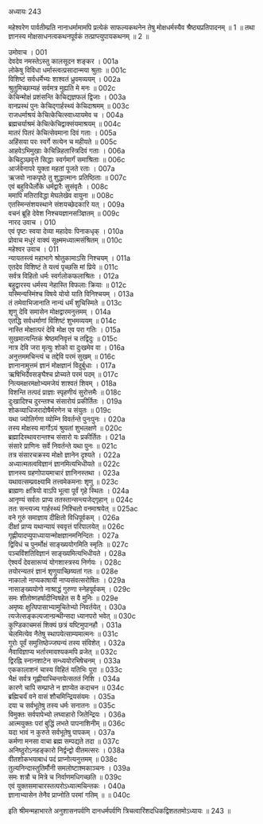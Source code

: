 अध्यायः 243
	
महेश्वरेण पार्वतीम्प्रति नानाधर्मामामपि प्रत्येकं साफल्यकथनेन तेषु मोक्षधर्मस्यैव श्रैष्ठ्यप्रतिपादनम् ॥ 1 ॥ तथा ज्ञानस्य मोक्षसाधनत्वकथनपूर्वकं तत्प्राप्त्युपायकथनम् ॥ 2 ॥

उमोवाच ।	001  
देवदेव नमस्तेऽस्तु कालसूदन शङ्कर ।	001a  
लोकेषु विविधा धर्मास्त्वत्प्रसादान्मया श्रुताः ॥	001c  
विशिष्टं सर्वधर्मेभ्यः शाश्वतं ध्रुवमव्ययम् ।	002a  
श्रुतुमिच्छाम्यहं सर्वमत्र मुह्यति मे मनः ॥	002c  
केचिन्मोक्षं प्रशंसन्ति केचिद्यज्ञफलं द्विजाः ।	003a  
वानप्रस्थं पुनः केचिद्गार्हस्थ्यं केचिदाश्रमम् ॥	003c  
राजधर्माश्रयं केचित्केचित्स्वाध्यायमेव च ।	004a  
ब्रह्मचर्याश्रमं केचित्केचिद्वाक्संयमाश्रयम् ॥	004c  
मातरं पितरं केचित्सेवमाना दिवं गताः ।	005a  
अहिंसया परः स्वर्गे सत्येन च महीयते ॥	005c  
आहवेऽभिमुखाः केचिन्निहतास्त्रिदिवं गताः ।	006a  
केचिदुञ्छवृत्ते सिद्धाः स्वर्गमार्गं समाश्रिताः ॥	006c  
आर्जवेनापरे युक्ता महतां पूजते रताः ।	007a  
ऋजवो नाकपृष्ठे तु शुद्धात्मानः प्रतिष्ठिताः ॥	007c  
एवं बहुविधैर्लोके धर्मद्वारैः सुसंवृतैः ।	008c  
ममापि मतिराविद्धा मेघलेखेव वायुना ॥	008c  
एतस्मिन्संशयस्थाने संशयच्छेदकारि यत् ।	009a  
वचनं ब्रूहि देवेश निश्चयज्ञानसञ्ज्ञितम् ॥	009c  
नारद उवाच ।	010  
एवं पृष्टः स्वया देव्या महादेवः पिनाकधृक् ।	010a  
प्रोवाच मधुरं वाक्यं सूक्ष्ममध्यात्मसंश्रितम् ॥	010c  
महेश्वर उवाच ।	011  
न्यायतस्त्वं महाभागे श्रोतुकामाऽसि निश्चयम् ।	011a  
एतदेव विशिष्टं ते यत्त्वं पृच्छसि मां प्रिये ॥	011c  
सर्वत्र विहितो धर्मः स्वर्गलोकफलाश्रितः ।	012a  
बहुद्वारस्य धर्मस्य नेहास्ति विफलाः क्रियाः ॥	012c  
यस्मिन्यस्मिंश्च विषये योयो याति विनिश्चयम् ।	013a  
तं तमेवाभिजानाति नान्यं धर्मं शुचिस्मिते ॥	013c  
शृणु देवि समासेन मोक्षद्वारमनुत्तमम् ।	014a  
एतद्धि सर्वधर्माणां विशिष्टं शुभमव्ययम् ॥	014c  
नास्ति मोक्षात्परं देवि मोक्ष एव परा गतिः ।	015a  
सुखमात्यन्तिकं श्रेष्ठमनिवृत्तं च तद्विदुः ॥	015c  
नात्र देवि जरा मृत्युः शोको वा दुःखमेव वा ।	016a  
अनुत्तममचिन्त्यं च तद्देवि परमं सुखम् ॥	016c  
ज्ञानानामुत्तमं ज्ञानं मोक्षज्ञानं विदुर्बुधाः ।	017a  
ऋषिभिर्देवसङ्घैश्च प्रोच्यते परमं पदम् ॥	017c  
नित्यमक्षरमक्षोभ्यमजेयं शाश्वतं शिवम् ।	018a  
विशन्ति तत्पदं प्राज्ञाः स्पृहणीयं सुरोत्तमैः ॥	018c  
दुःखादिश्च दुरन्तश्च संसारोयं प्रकीर्तितः ।	019a  
शोकव्याधिजरादोषैर्मरणेन च संयुतः ॥	019c  
यथा ज्योतिर्गणा व्योम्नि विवर्तन्ते पुनःपुनः ।	020a  
तस्य मोक्षस्य मार्गोऽयं श्रुयतां शुभलक्षणे ॥	020c  
ब्रह्मादिस्थावरान्तश्च संसारो यः प्रकीर्तितः ।	021a  
संसारे प्राणिनः सर्वे निवर्तन्ते यथा पुनः ॥	021c  
तत्र संसारचक्रस्य मोक्षो ज्ञानेन दृश्यते ।	022a  
अध्यात्मतत्वविज्ञानं ज्ञानमित्यभिधीयते ॥	022c  
ज्ञानस्य ग्रहणोपायमाचारं ज्ञानिनस्तथा ।	023a  
यथावत्सम्प्रवक्ष्यामि तत्त्वमेकमनाः शृणु ॥	023c  
ब्राह्मणः क्षत्रियो वाऽपि भूत्वा पूर्वं गृहे स्थितः ।	024a  
आनृण्यं सर्वतः प्राप्य ततस्तान्सन्त्यजेद्गृहान् ॥	024c  
ततः सन्त्यज्य गार्हस्थ्यं निश्चितो वनमाश्रयेत् ॥	025ac  
वने गुरुं समाज्ञाय दीक्षितो विधिपूर्वकम् ।	026a  
दीक्षां प्राप्य यथान्यायं स्ववृत्तं परिपालयेत् ॥	026c  
गृह्णीयादप्युपाध्यायान्मोक्षज्ञानमनिन्दितः ।	027a  
द्विविधं च पुनर्मोक्षं साङ्ख्ययोगमिति स्मृतिः ॥	027c  
पञ्चविंशतिविज्ञानं साङ्ख्यमित्यभिधीयते ।	028a  
ऐश्वर्यं देवसारूप्यं योगशास्त्रस्य निर्णयः ।	028c  
तयोरन्यतरं ज्ञानं शृणुयाच्छिष्यतां गतः ॥	028e  
नाकालो नाप्यकाषायी नाप्यसंवत्सरोषितः ।	029a  
नासाङ्ख्ययोगो नाश्राद्धं गुरुणा स्नेहपूर्वकम् ।	029c  
समः शीतोष्णहर्षादीन्विषहेत स वै मुनिः ॥	029e  
अमृष्यः क्षुत्पिपासाभ्यामुचितेभ्यो निवर्तयेत् ।	030a  
त्यजेत्सङ्कल्पजान्ग्रन्थीन्सदा ध्यानपरो भवेत् ॥	030c  
कुण्डिकाचमसं शिक्यं छत्रं यष्टिमुपानहौ ।	031a  
चेलमित्येव नैतेषु स्थापयेत्साम्यमात्मनः ॥	031c  
गुरोः पूर्वं समुत्तिष्ठेज्जघन्यं तस्य संविशेत् ।	032a  
नैवाविज्ञाप्य भर्तारमावश्यकमपि व्रजेत् ॥	032c  
द्विरह्नि स्नानशाटेन सन्ध्ययोरभिषेचनम् ।	033a  
एककालाशनं चास्य विहितं यतिभिः पुरा ॥	033c  
भैक्षं सर्वत्र गृह्णीयाच्चिन्तयेत्सततं निशि ।	034a  
कारणे चापि सम्प्राप्ते न ज्ञाप्येत कदाचन ॥	034c  
ब्रह्मिचर्यं वने वासं शौचमिन्द्रियसंयमः ।	035a  
दया च सर्वभूतेषु तस्य धर्मः सनातनः ॥	035c  
विमुक्तः सर्वपापेभ्यो लघ्वाहारो जितेन्द्रियः ।	036a  
आत्मयुक्तः परां बुद्धिं लभते पापनाशिनीम् ॥	036c  
यदा भावं न कुरुते सर्वभूतेषु पापकम् ।	037a  
कर्मणा मनसा वाचा ब्रह्म सम्पद्यते तदा ॥	037c  
अनिष्ठुरोऽनहङ्कारो निर्द्वन्द्वो वीतमत्सरः ।	038a  
वीतशोकभयाबाधं पदं प्राप्नोत्यनुत्तमम् ॥	038c  
तुल्यनिन्दास्तुतिर्मौनी समलोष्टाश्मकाञ्चनः ।	039a  
समः शत्रौ च मित्रे च निर्वाणमधिगच्छति ॥	039c  
एवं युक्तसमाचारस्तत्परोऽध्यात्मचिन्तकः ।	040a  
ज्ञानाभ्यासेन तेनैव प्राप्नोति परमां गतिम् ॥ ॥	040c  
	
इति श्रीमन्महाभारते अनुशासनपर्वणि दानधर्मपर्वणि त्रिचत्वारिंशदधिकद्विशततमोऽध्यायः ॥ 243 ॥

